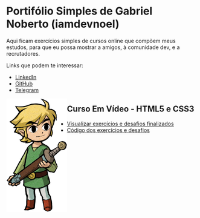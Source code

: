 # Portifólio Simples de Gabriel Noberto (iamdevnoel)

Aqui ficam exercícios simples de cursos online que compõem meus estudos, para que eu possa mostrar a amigos, à comunidade dev, e a recrutadores.

Links que podem te interessar:
* [LinkedIn](https://linkedin.com/in/gabrielnoberto)
* [GitHub](https://github.com/iamdevnoel)
* [Telegram](https://t.me/iamdevnoel)

<img align="left" height="300" src="assets/toonlinkstanding.png">

## Curso Em Vídeo - HTML5 e CSS3 

* [Visualizar exercícios e desafios finalizados](https://iamdevnoel.github.io/html-css/)
* [Código dos exercícios e desafios](https://github.com/iamdevNoel/html-css/tree/master/)